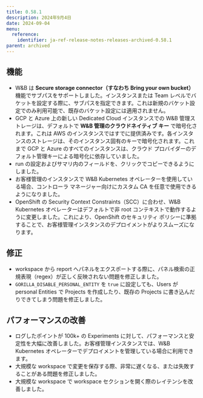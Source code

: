 ```yaml
---
title: 0.58.1
description: 2024年9月4日
date: 2024-09-04
menu:
  reference:
    identifier: ja-ref-release-notes-releases-archived-0.58.1
parent: archived
---
```


## 機能

* W&B は **Secure storage connector（すなわち Bring your own bucket）** 機能でサブパスをサポートしました。インスタンスまたは Team レベルでバケットを設定する際に、サブパスを指定できます。これは新規のバケット設定でのみ利用可能で、既存のバケット設定には適用されません。
* GCP と Azure 上の新しい Dedicated Cloud インスタンスでの W&B 管理ストレージは、デフォルトで **W&B 管理のクラウドネイティブ キー** で暗号化されます。これは AWS のインスタンスではすでに提供済みです。各インスタンスのストレージは、そのインスタンス固有のキーで暗号化されます。これまで GCP と Azure のすべてのインスタンスは、クラウド プロバイダーのデフォルト管理キーによる暗号化に依存していました。
* run の設定およびサマリ内のフィールドを、クリックでコピーできるようにしました。
* お客様管理のインスタンスで W&B Kubernetes オペレーターを使用している場合、コントローラ マネージャー向けにカスタム CA を任意で使用できるようになりました。
* OpenShift の Security Context Constraints（SCC）に合わせ、W&B Kubernetes オペレーターはデフォルトで非 root コンテキストで動作するように変更しました。これにより、OpenShift のセキュリティ ポリシーに準拠することで、お客様管理インスタンスのデプロイメントがよりスムーズになります。


## 修正

* workspace から report へパネルをエクスポートする際に、パネル検索の正規表現（regex）が正しく反映されない問題を修正しました。
* `GORILLA_DISABLE_PERSONAL_ENTITY` を `true` に設定しても、Users が personal Entities で Projects を作成したり、既存の Projects に書き込んだりできてしまう問題を修正しました。

## パフォーマンスの改善

* ログしたポイントが 100k+ の Experiments に対して、パフォーマンスと安定性を大幅に改善しました。お客様管理インスタンスでは、W&B Kubernetes オペレーターでデプロイメントを管理している場合に利用できます。
* 大規模な workspace で変更を保存する際、非常に遅くなる、または失敗することがある問題を修正しました。
* 大規模な workspace で workspace セクションを開く際のレイテンシを改善しました。